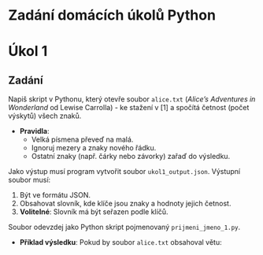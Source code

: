 # Zadání domácích úkolů Python


# Úkol 1

## Zadání
Napiš skript v Pythonu, který otevře soubor `alice.txt` (*Alice’s Adventures in Wonderland* od Lewise Carrolla) - ke stažení v [1] a spočítá četnost (počet výskytů) všech znaků. 

- **Pravidla**:
  - Velká písmena převeď na malá.
  - Ignoruj mezery a znaky nového řádku.
  - Ostatní znaky (např. čárky nebo závorky) zařaď do výsledku.

Jako výstup musí program vytvořit soubor `ukol1_output.json`. Výstupní soubor musí:

1. Být ve formátu JSON.
2. Obsahovat slovník, kde klíče jsou znaky a hodnoty jejich četnost.
3. **Volitelné**: Slovník má být seřazen podle klíčů.

Soubor odevzdej jako Python skript pojmenovaný `prijmeni_jmeno_1.py`. 

- **Příklad výsledku**:
  Pokud by soubor `alice.txt` obsahoval větu:
